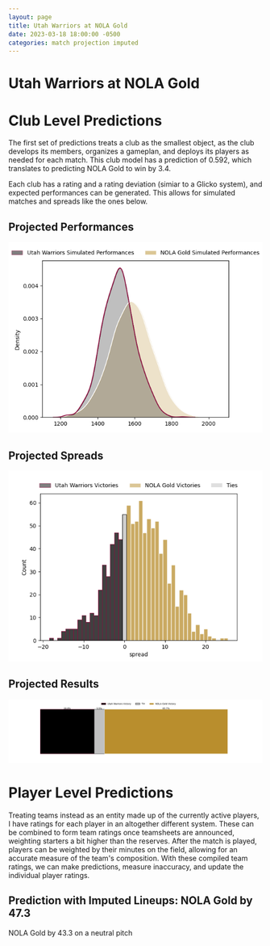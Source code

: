 ```yaml
---  
layout: page  
title: Utah Warriors at NOLA Gold  
date: 2023-03-18 18:00:00 -0500  
categories: match projection imputed  
---
```

# Utah Warriors at NOLA Gold

# Club Level Predictions


The first set of predictions treats a club as the smallest object, as the club develops its members, organizes a gameplan, and deploys its players as needed for each match. This club model has a prediction of 0.592, which translates to predicting NOLA Gold to win by 3.4.

Each club has a rating and a rating deviation (simiar to a Glicko system), and expected performances can be generated. This allows for simulated matches and spreads like the ones below.
## Projected Performances


![Projected Performances](plots/performances_2023-03-18-NOLAGold-UtahWarriors.png)
## Projected Spreads


![Projected Spreads](plots/spreads_2023-03-18-NOLAGold-UtahWarriors.png)
## Projected Results


![Projected Results](plots/resultbar_2023-03-18-NOLAGold-UtahWarriors.png)
# Player Level Predictions


Treating teams instead as an entity made up of the currently active players, I have ratings for each player in an altogether different system. These can be combined to form team ratings once teamsheets are announced, weighting starters a bit higher than the reserves. After the match is played, players can be weighted by their minutes on the field, allowing for an accurate measure of the team's composition. With these compiled team ratings, we can make predictions, measure inaccuracy, and update the individual player ratings.
## Prediction with Imputed Lineups: NOLA Gold by 47.3


NOLA Gold by 43.3 on a neutral pitch

